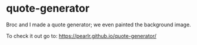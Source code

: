 # quote-generator

Broc and I made a quote generator; we even painted the background image.

To check it out go to: https://pearlr.github.io/quote-generator/
